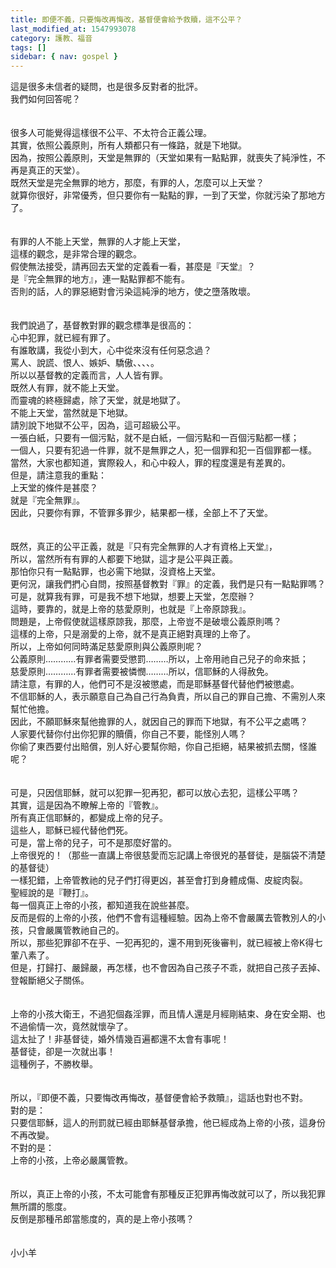 ```yaml
---
title: 即便不義，只要悔改再悔改，基督便會給予救贖，這不公平？
last_modified_at: 1547993078
category: 護教、福音
tags: []
sidebar: { nav: gospel }
---
```


<p>這是很多未信者的疑問，也是很多反對者的批評。<br/>我們如何回答呢？<!--more--><br/><br/><br/>很多人可能覺得這樣很不公平、不太符合正義公理。<br/>其實，依照公義原則，所有人類都只有一條路，就是下地獄。<br/>因為，按照公義原則，天堂是無罪的（天堂如果有一點點罪，就喪失了純淨性，不再是真正的天堂）。<br/>既然天堂是完全無罪的地方，那麼，有罪的人，怎麼可以上天堂？<br/>就算你很好，非常優秀，但只要你有一點點的罪，一到了天堂，你就污染了那地方了。<br/><br/><br/>有罪的人不能上天堂，無罪的人才能上天堂，<br/>這樣的觀念，是非常合理的觀念。<br/>假使無法接受，請再回去天堂的定義看一看，甚麼是『天堂』？<br/>是『完全無罪的地方』，連一點點罪都不能有。<br/>否則的話，人的罪惡絕對會污染這純淨的地方，使之墮落敗壞。<br/><br/><br/>我們說過了，基督教對罪的觀念標準是很高的：<br/>心中犯罪，就已經有罪了。<br/>有誰敢講，我從小到大，心中從來沒有任何惡念過？<br/>罵人、說謊、恨人、嫉妒、驕傲、、、、。<br/>所以以基督教的定義而言，人人皆有罪。<br/>既然人有罪，就不能上天堂。<br/>而靈魂的終極歸處，除了天堂，就是地獄了。<br/>不能上天堂，當然就是下地獄。<br/>請別說下地獄不公平，因為，這可超級公平。<br/>一張白紙，只要有一個污點，就不是白紙，一個污點和一百個污點都一樣；<br/>一個人，只要有犯過一件罪，就不是無罪之人，犯一個罪和犯一百個罪都一樣。<br/>當然，大家也都知道，實際殺人，和心中殺人，罪的程度還是有差異的。<br/>但是，請注意我的重點：<br/>上天堂的條件是甚麼？<br/>就是『完全無罪』。<br/>因此，只要你有罪，不管罪多罪少，結果都一樣，全部上不了天堂。<br/><br/><br/>既然，真正的公平正義，就是『只有完全無罪的人才有資格上天堂』，<br/>所以，當然所有有罪的人都要下地獄，這才是公平與正義。<br/>那怕你只有一點點罪，也必需下地獄，沒資格上天堂。<br/>更何況，讓我們捫心自問，按照基督教對『罪』的定義，我們是只有一點點罪嗎？<br/>可是，就算我有罪，可是我不想下地獄，想要上天堂，怎麼辦？<br/>這時，要靠的，就是上帝的慈愛原則，也就是『上帝原諒我』。<br/>問題是，上帝假使就這樣原諒我，那麼，上帝豈不是破壞公義原則嗎？<br/>這樣的上帝，只是溺愛的上帝，就不是真正絕對真理的上帝了。<br/>所以，上帝如何同時滿足慈愛原則與公義原則呢？<br/>公義原則…………有罪者需要受懲罰………所以，上帝用祂自己兒子的命來抵；<br/>慈愛原則…………有罪者需要被憐憫………所以，信耶穌的人得赦免。<br/>請注意，有罪的人，他們可不是沒被懲處，而是耶穌基督代替他們被懲處。<br/>不信耶穌的人，表示願意自己為自己行為負責，所以自己的罪自己擔、不需別人來幫忙他擔。<br/>因此，不願耶穌來幫他擔罪的人，就因自己的罪而下地獄，有不公平之處嗎？<br/>人家要代替你付出你犯罪的贖價，你自己不要，能怪別人嗎？<br/>你偷了東西要付出賠償，別人好心要幫你賠，你自己拒絕，結果被抓去關，怪誰呢？<br/><br/><br/>可是，只因信耶穌，就可以犯罪一犯再犯，都可以放心去犯，這樣公平嗎？<br/>其實，這是因為不瞭解上帝的『管教』。<br/>所有真正信耶穌的，都變成上帝的兒子。<br/>這些人，耶穌已經代替他們死。<br/>可是，當上帝的兒子，可不是那麼好當的。<br/>上帝很兇的！（那些一直講上帝很慈愛而忘記講上帝很兇的基督徒，是腦袋不清楚的基督徒）<br/>一樣犯錯，上帝管教祂的兒子們打得更凶，甚至會打到身體成傷、皮綻肉裂。<br/>聖經說的是『鞭打』。<br/>每一個真正上帝的小孩，都知道我在說些甚麼。<br/>反而是假的上帝的小孩，他們不會有這種經驗。因為上帝不會嚴厲去管教別人的小孩，只會嚴厲管教祂自己的。<br/>所以，那些犯罪卻不在乎、一犯再犯的，還不用到死後審判，就已經被上帝K得七葷八素了。<br/>但是，打歸打、嚴歸嚴，再怎樣，也不會因為自己孩子不乖，就把自己孩子丟掉、登報斷絕父子關係。<br/><br/><br/>上帝的小孩大衛王，不過犯個姦淫罪，而且情人還是月經剛結束、身在安全期、也不過偷情一次，竟然就懷孕了。<br/>這太扯了！非基督徒，婚外情幾百遍都還不太會有事呢！<br/>基督徒，卻是一次就出事！<br/>這種例子，不勝枚舉。<br/><br/><br/>所以，『即便不義，只要悔改再悔改，基督便會給予救贖』，這話也對也不對。<br/>對的是：<br/>只要信耶穌，這人的刑罰就已經由耶穌基督承擔，他已經成為上帝的小孩，這身份不再改變。<br/>不對的是：<br/>上帝的小孩，上帝必嚴厲管教。<br/><br/><br/>所以，真正上帝的小孩，不太可能會有那種反正犯罪再悔改就可以了，所以我犯罪無所謂的態度。<br/>反倒是那種吊郎當態度的，真的是上帝小孩嗎？<br/><br/><br/>小小羊<br/></p>